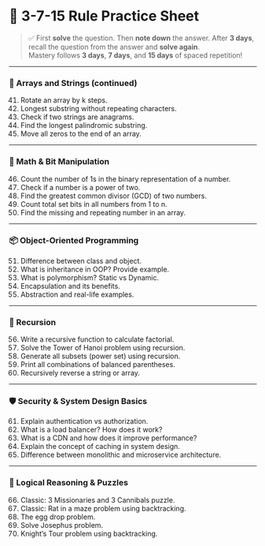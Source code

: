 
# 🧠 3-7-15 Rule Practice Sheet

> ✅ First **solve** the question. Then **note down** the answer. After **3 days**, recall the question from the answer and **solve again**.  
> Mastery follows **3 days**, **7 days**, and **15 days** of spaced repetition!

---

### 🔢 Arrays and Strings (continued)
41. Rotate an array by k steps.
42. Longest substring without repeating characters.
43. Check if two strings are anagrams.
44. Find the longest palindromic substring.
45. Move all zeros to the end of an array.

---

### 🧮 Math & Bit Manipulation
46. Count the number of 1s in the binary representation of a number.
47. Check if a number is a power of two.
48. Find the greatest common divisor (GCD) of two numbers.
49. Count total set bits in all numbers from 1 to n.
50. Find the missing and repeating number in an array.

---

### 📦 Object-Oriented Programming
51. Difference between class and object.
52. What is inheritance in OOP? Provide example.
53. What is polymorphism? Static vs Dynamic.
54. Encapsulation and its benefits.
55. Abstraction and real-life examples.

---

### 🧩 Recursion
56. Write a recursive function to calculate factorial.
57. Solve the Tower of Hanoi problem using recursion.
58. Generate all subsets (power set) using recursion.
59. Print all combinations of balanced parentheses.
60. Recursively reverse a string or array.

---

### 🛡 Security & System Design Basics
61. Explain authentication vs authorization.
62. What is a load balancer? How does it work?
63. What is a CDN and how does it improve performance?
64. Explain the concept of caching in system design.
65. Difference between monolithic and microservice architecture.

---

### 🧠 Logical Reasoning & Puzzles
66. Classic: 3 Missionaries and 3 Cannibals puzzle.
67. Classic: Rat in a maze problem using backtracking.
68. The egg drop problem.
69. Solve Josephus problem.
70. Knight’s Tour problem using backtracking.
